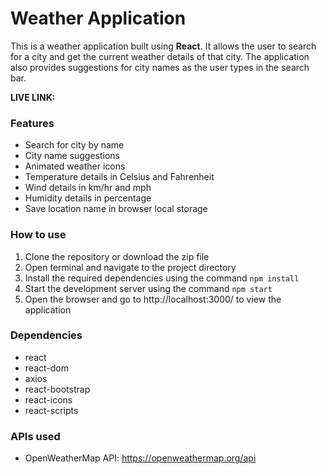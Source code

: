 # Weather Application

This is a weather application built using **React**. It allows the user to search for a city and get the current weather details of that city. The application also provides suggestions for city names as the user types in the search bar.

**LIVE LINK:**

### Features

- Search for city by name
- City name suggestions
- Animated weather icons
- Temperature details in Celsius and Fahrenheit
- Wind details in km/hr and mph
- Humidity details in percentage
- Save location name in browser local storage

### How to use

1. Clone the repository or download the zip file
2. Open terminal and navigate to the project directory
3. Install the required dependencies using the command `npm install`
4. Start the development server using the command `npm start`
5. Open the browser and go to http://localhost:3000/ to view the application

### Dependencies

- react
- react-dom
- axios
- react-bootstrap
- react-icons
- react-scripts

### APIs used

- OpenWeatherMap API: https://openweathermap.org/api
